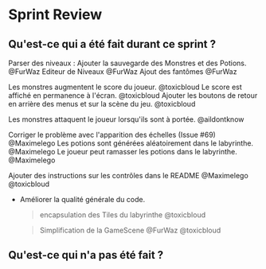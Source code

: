 # Sprint Review
## Qu'est-ce qui a été fait durant ce sprint ?

Parser des niveaux : Ajouter la sauvegarde des Monstres et des Potions. @FurWaz
Editeur de Niveaux @FurWaz
Ajout des fantômes @FurWaz

Les monstres augmentent le score du joueur. @toxicbloud
Le score est affiché en permanence à l'écran. @toxicbloud
Ajouter les boutons de retour en arrière des menus et sur la scène du jeu. @toxicbloud

Les monstres attaquent le joueur lorsqu'ils sont à portée. @aildontknow

Corriger le problème avec l'apparition des échelles (Issue #69) @Maximelego
Les potions sont générées aléatoirement dans le labyrinthe. @Maximelego
Le joueur peut ramasser les potions dans le labyrinthe. @Maximelego

Ajouter des instructions sur les contrôles dans le README @Maximelego @toxicbloud

- Améliorer la qualité générale du code.
    > encapsulation des Tiles du labyrinthe @toxicbloud

    > Simplification de la GameScene @FurWaz @toxicbloud

## Qu'est-ce qui n'a pas été fait ?